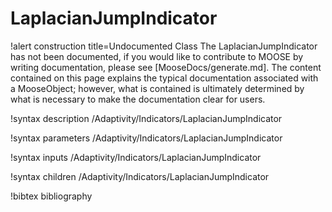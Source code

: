 <!-- MOOSE Documentation Stub: Remove this when content is added. -->

# LaplacianJumpIndicator

!alert construction title=Undocumented Class
The LaplacianJumpIndicator has not been documented, if you would like to contribute to MOOSE by
writing documentation, please see [MooseDocs/generate.md]. The content contained on this page explains
the typical documentation associated with a MooseObject; however, what is contained is ultimately
determined by what is necessary to make the documentation clear for users.

!syntax description /Adaptivity/Indicators/LaplacianJumpIndicator

!syntax parameters /Adaptivity/Indicators/LaplacianJumpIndicator

!syntax inputs /Adaptivity/Indicators/LaplacianJumpIndicator

!syntax children /Adaptivity/Indicators/LaplacianJumpIndicator

!bibtex bibliography
